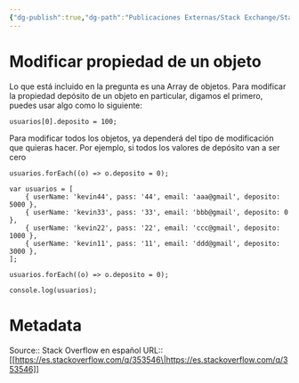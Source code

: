 ```yaml
---
{"dg-publish":true,"dg-path":"Publicaciones Externas/Stack Exchange/Stack Overflow en español/es.stackoverflow.com-353546.md","permalink":"/publicaciones-externas/stack-exchange/stack-overflow-en-espanol/es-stackoverflow-com-353546/","title":"Modificar propiedad de un objeto","hide":true,"noteIcon":"\"0\"","created":"2024-04-03T12:49:10.680-06:00","updated":"2024-04-05T16:43:56.592-06:00"}
---
```


# Modificar propiedad de un objeto

Lo que está incluido en la pregunta es una Array de objetos. Para modificar la propiedad depósito de un objeto en particular, digamos el primero, puedes usar algo como lo siguiente:

    usuarios[0].deposito = 100;

Para modificar todos los objetos, ya dependerá del tipo de modificación que quieras hacer. Por ejemplo, si todos los valores de depósito van a ser cero


    usuarios.forEach((o) => o.deposito = 0);

<!-- begin snippet: js hide: false console: true babel: false -->

<!-- language: lang-js -->

    var usuarios = [
        { userName: 'kevin44', pass: '44', email: 'aaa@gmail', deposito: 5000 },
        { userName: 'kevin33', pass: '33', email: 'bbb@gmail', deposito: 0 },
        { userName: 'kevin22', pass: '22', email: 'ccc@gmail', deposito: 1000 },
        { userName: 'kevin11', pass: '11', email: 'ddd@gmail', deposito: 3000 },
    ];

    usuarios.forEach((o) => o.deposito = 0);

    console.log(usuarios);

<!-- end snippet -->



# Metadata
Source:: Stack Overflow en español
URL:: [[https://es.stackoverflow.com/q/353546\|https://es.stackoverflow.com/q/353546]]

